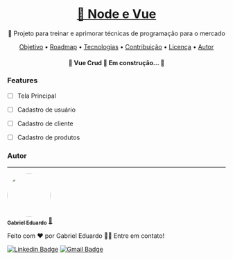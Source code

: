 <h1 align="center">
    <a href="https://pt-br.reactjs.org/">🔗 Node e Vue</a>
</h1>
<p align="center">🚀 Projeto para treinar e aprimorar técnicas de programação para o mercado</p>

<p align="center">
 <a href="#objetivo">Objetivo</a> •
 <a href="#roadmap">Roadmap</a> • 
 <a href="#tecnologias">Tecnologias</a> • 
 <a href="#contribuicao">Contribuição</a> • 
 <a href="#licenc-a">Licença</a> • 
 <a href="#autor">Autor</a>
</p>

<h4 align="center"> 
	🚧  Vue Crud 🚀 Em construção...  🚧
</h4>


### Features

- [ ] Tela Principal
- [ ] Cadastro de usuário
- [ ] Cadastro de cliente
- [ ] Cadastro de produtos


### Autor
---

<a href="https://blog.rocketseat.com.br/author/thiago/">
 <img style="border-radius: 50%;" src="https://avatars3.githubusercontent.com/u/380327?s=460&u=61b426b901b8fe02e12019b1fdb67bf0072d4f00&v=4" width="100px;" alt=""/>
 <br />
 <sub><b>Gabriel Eduardo</b></sub></a> <a href="https://blog.rocketseat.com.br/author/thiago//" title="Meg Company">🚀</a>


Feito com ❤️ por Gabriel Eduardo 👋🏽 Entre em contato!

[![Linkedin Badge](https://img.shields.io/badge/-Thiago-blue?style=flat-square&logo=Linkedin&logoColor=white&link=https://www.linkedin.com/in/gabriel-maciel-729263144)](https://www.linkedin.com/in/gabriel-maciel-729263144) 
[![Gmail Badge](https://img.shields.io/badge/-tgmarinho@gmail.com-c14438?style=flat-square&logo=Gmail&logoColor=white&link=mailto:gabrieleduardo10102gmail.com)](gabrieleduardo10102@gmail.com)
